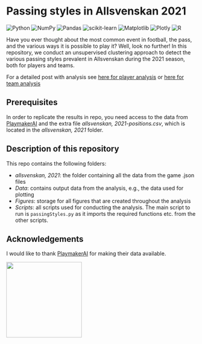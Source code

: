 # Passing styles in Allsvenskan 2021

![Python](https://img.shields.io/badge/python-3670A0?style=for-the-badge&logo=python&logoColor=ffdd54) ![NumPy](https://img.shields.io/badge/numpy-%23013243.svg?style=for-the-badge&logo=numpy&logoColor=white)
![Pandas](https://img.shields.io/badge/pandas-%23150458.svg?style=for-the-badge&logo=pandas&logoColor=white)
![scikit-learn](https://img.shields.io/badge/scikit--learn-%23F7931E.svg?style=for-the-badge&logo=scikit-learn&logoColor=white)
![Matplotlib](https://img.shields.io/badge/Matplotlib-%23ffffff.svg?style=for-the-badge&logo=Matplotlib&logoColor=black)
![Plotly](https://img.shields.io/badge/Plotly-%233F4F75.svg?style=for-the-badge&logo=plotly&logoColor=white)
![R](https://img.shields.io/badge/r-%23276DC3.svg?style=for-the-badge&logo=r&logoColor=white)


Have you ever thought about the most common event in football, the pass, and the various ways it is possible to play it? Well, look no further!
In this repository, we conduct an unsupervised clustering approach to detect the various passing styles prevalent in Allsvenskan during the 2021 season, both for players and teams.

For a detailed post with analysis see [here for player analysis](https://safvenberger.github.io/passing-styles-in-allsvenskan-2021) or 
[here for team analysis](https://safvenberger.github.io/team-passing-styles-in-allsvenskan-2021)

## Prerequisites
In order to replicate the results in repo, you need access to the data from [PlaymakerAI](https://twitter.com/playmakerai) and the extra file *allsvenskan, 2021-positions.csv*, which is located in the *allsvenskan, 2021* folder.

## Description of this repository
This repo contains the following folders:

- *allsvenskan, 2021*: the folder containing all the data from the game .json files
- *Data*: contains output data from the analysis, e.g., the data used for plotting
- *Figures*: storage for all figures that are created throughout the analysis 
- *Scripts*: all scripts used for conducting the analysis. The main script to run is ```passingStyles.py``` as it imports the required functions etc. from the other scripts.

## Acknowledgements
I would like to thank [PlaymakerAI](https://twitter.com/playmakerai) for making their data available.

<img src="https://drive.google.com/uc?id=132cTHOhFloLxc3-2B-qmgQlxGsWN0KS7" width="200" height="200" />
